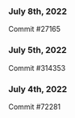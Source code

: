 ### July 8th, 2022

Commit #27165

### July 5th, 2022

Commit #314353


### July 4th, 2022

Commit #72281
